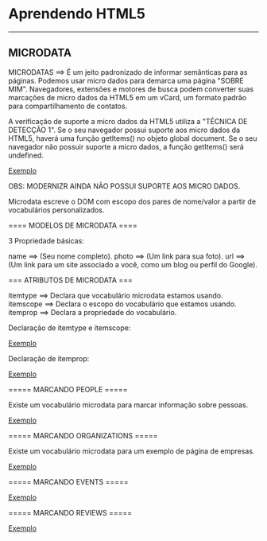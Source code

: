 Aprendendo HTML5
===================
----------
MICRODATA
-------------

MICRODATAS ==> É um jeito padronizado de informar semânticas para as páginas. Podemos usar micro dados para demarca uma página "SOBRE MIM". Navegadores, extensões e  motores de busca podem converter suas marcações  de micro dados da HTML5 em um vCard, um formato padrão para compartilhamento de contatos.
               
A verificação de suporte a micro dados da HTML5 utiliza a "TÉCNICA DE DETECÇÃO 1". Se o seu navegador possui suporte aos micro dados da HTML5, haverá uma função getItems() no objeto global document. Se o seu navegador não possuir suporte a micro dados, a função getItems() será undefined.    

[Exemplo](https://codepen.io/JeffersonBraga/pen/dzzXNz)    



OBS: MODERNIZR AINDA NÃO POSSUI SUPORTE AOS MICRO DADOS.   


Microdata escreve o DOM com escopo dos pares de nome/valor a partir de vocabulários personalizados.

==== MODELOS DE MICRODATA ====

3 Propriedade básicas:

name ==> (Seu nome completo).
photo ==> (Um link para sua foto).
url ==> (Um link para um site associado a você, como um blog ou perfil do Google).

=== ATRIBUTOS DE MICRODATA ===

itemtype ==> Declara que vocabulário microdata estamos usando.
itemscope ==> Declara o escopo do vocabulário que estamos usando.
itemprop ==> Declara a propriedade do vocabulário.

Declaração de itemtype e itemscope:

[Exemplo](https://codepen.io/JeffersonBraga/pen/Bddzpq)



Declaração de itemprop:

[Exemplo](https://codepen.io/JeffersonBraga/pen/xLLOqg)



===== MARCANDO PEOPLE =====

Existe um vocabulário microdata para marcar informação sobre pessoas.

[Exemplo](https://codepen.io/JeffersonBraga/pen/GvvqWG)
     

===== MARCANDO ORGANIZATIONS =====

Existe um vocabulário microdata para um exemplo de página de empresas.


[Exemplo](https://codepen.io/JeffersonBraga/pen/prrbwz)

===== MARCANDO EVENTS =====

[Exemplo](https://codepen.io/JeffersonBraga/pen/OjjXgB)

===== MARCANDO REVIEWS =====

[Exemplo](https://codepen.io/JeffersonBraga/pen/YxxWre)

